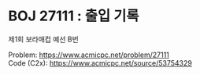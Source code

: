# BOJ 27111 : 출입 기록  
제1회 보라매컵 예선 B번  
  
Problem: https://www.acmicpc.net/problem/27111  
Code (C2x): https://www.acmicpc.net/source/53754329  
